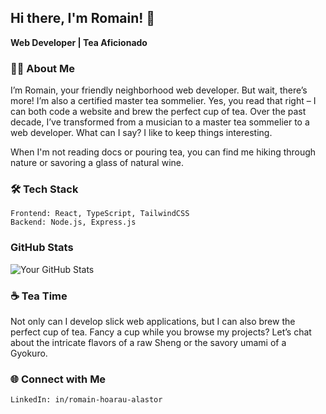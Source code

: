 ## Hi there, I'm Romain! 👋
**Web Developer | Tea Aficionado**

### 🧑‍💻 About Me
I’m Romain, your friendly neighborhood web developer.
But wait, there’s more! I’m also a certified master tea sommelier. Yes, you read that right – I can both code a website and brew the perfect cup of tea.
Over the past decade, I’ve transformed from a musician to a master tea sommelier to a web developer. What can I say? I like to keep things interesting.

When I'm not reading docs or pouring tea, you can find me hiking through nature or savoring a glass of natural wine.

### 🛠️ Tech Stack
    Frontend: React, TypeScript, TailwindCSS
    Backend: Node.js, Express.js

### GitHub Stats
![Your GitHub Stats](https://github-readme-stats.vercel.app/api?username=Mokalbari&show_icons=true&theme=radical)

### ☕ Tea Time
Not only can I develop slick web applications, but I can also brew the perfect cup of tea.
Fancy a cup while you browse my projects? Let’s chat about the intricate flavors of a raw Sheng or the savory umami of a Gyokuro.

### 🌐 Connect with Me
    LinkedIn: in/romain-hoarau-alastor
